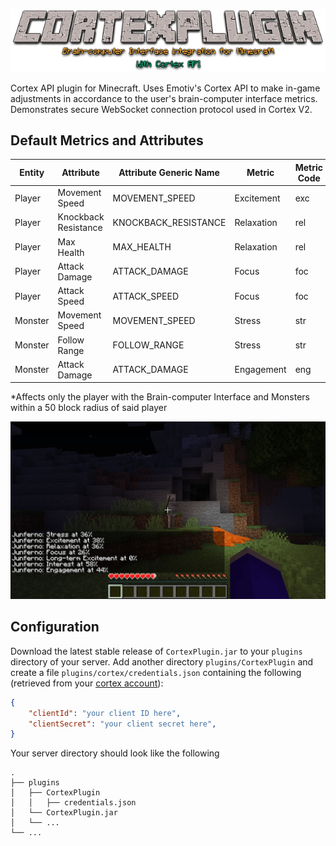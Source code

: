 ![CortexPlugin](static/title.png)

Cortex API plugin for Minecraft. Uses Emotiv's Cortex API to make in-game adjustments in accordance to the user's brain-computer interface metrics. Demonstrates secure WebSocket connection protocol used in Cortex V2.

## Default Metrics and Attributes

| Entity | Attribute | Attribute Generic Name | Metric | Metric Code | Relationship |
| --- | --- | --- | --- | --- | --- |
| Player | Movement Speed | MOVEMENT_SPEED | Excitement | exc | Direct |
| Player | Knockback Resistance | KNOCKBACK_RESISTANCE | Relaxation | rel | Inverse |
| Player | Max Health | MAX_HEALTH | Relaxation | rel | Direct |
| Player | Attack Damage | ATTACK_DAMAGE | Focus | foc | Direct |
| Player | Attack Speed | ATTACK_SPEED | Focus | foc | Direct |
| Monster | Movement Speed | MOVEMENT_SPEED | Stress | str | Direct |
| Monster | Follow Range | FOLLOW_RANGE | Stress | str | Direct |
| Monster | Attack Damage | ATTACK_DAMAGE | Engagement | eng | Direct |

*Affects only the player with the Brain-computer Interface and Monsters within a 50 block radius of said player

![Screenshot](static/screenshot.png)

## Configuration

Download the latest stable release of `CortexPlugin.jar` to your `plugins` directory of your server. Add another directory `plugins/CortexPlugin` and create a file `plugins/cortex/credentials.json` containing the following (retrieved from your [cortex account](https://www.emotiv.com/my-account/cortex-apps/)):

```json
{
	"clientId": "your client ID here",
	"clientSecret": "your client secret here",
}
```
Your server directory should look like the following
```
.
├── plugins
│   ├── CortexPlugin
│   │   ├── credentials.json
│   └── CortexPlugin.jar
│   └── ...
└── ...
```

